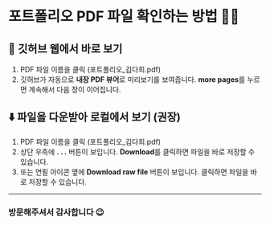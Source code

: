 # 포트폴리오 PDF 파일 확인하는 방법 📄✨


## 🔎 깃허브 웹에서 바로 보기

1. PDF 파일 이름을 클릭 (포트폴리오_김다희.pdf)
2. 깃허브가 자동으로 **내장 PDF 뷰어**로 미리보기를 보여줍니다. **more pages**를 누르면 계속해서 다음 장이 이어집니다.

## ⬇️ 파일을 다운받아 로컬에서 보기 (권장)
1. PDF 파일 이름을 클릭 (포트폴리오_김다희.pdf)
2. 상단 우측에 **. . .** 버튼이 보입니다. **Download**를 클릭하면 파일을 바로 저장할 수 있습니다.
3. 또는 연필 아이콘 옆에 **Download raw file** 버튼이 보입니다. 클릭하면 파일을 바로 저장할 수 있습니다.

---

### 방문해주셔서 감사합니다 😉
